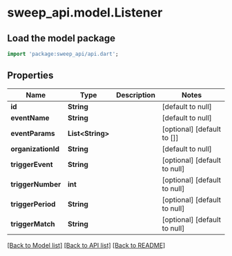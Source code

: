 # sweep_api.model.Listener

## Load the model package
```dart
import 'package:sweep_api/api.dart';
```

## Properties
Name | Type | Description | Notes
------------ | ------------- | ------------- | -------------
**id** | **String** |  | [default to null]
**eventName** | **String** |  | [default to null]
**eventParams** | **List&lt;String&gt;** |  | [optional] [default to []]
**organizationId** | **String** |  | [default to null]
**triggerEvent** | **String** |  | [optional] [default to null]
**triggerNumber** | **int** |  | [optional] [default to null]
**triggerPeriod** | **String** |  | [optional] [default to null]
**triggerMatch** | **String** |  | [optional] [default to null]

[[Back to Model list]](../README.md#documentation-for-models) [[Back to API list]](../README.md#documentation-for-api-endpoints) [[Back to README]](../README.md)


